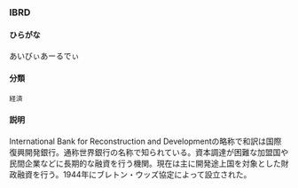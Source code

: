 <div style="display:none;">

## [あ行](securities-terms?id=あ行)
## [か行](securities-terms?id=か行)
## [さ行](securities-terms?id=さ行)
## [た行](securities-terms?id=た行)
## [な行](securities-terms?id=な行)
## [は行](securities-terms?id=は行)
## [ま行](securities-terms?id=ま行)
## [や行](securities-terms?id=や行)
## [ら行](securities-terms?id=ら行)
## [わ行](securities-terms?id=わ行)
## [英数字・記号](securities-terms?id=英数字・記号)

</div>

### IBRD

#### ひらがな

あいびぃあーるでぃ

#### 分類

`経済`

#### 説明

International Bank for Reconstruction and Developmentの略称で和訳は国際復興開発銀行。通称世界銀行の名称で知られている。資本調達が困難な加盟国や民間企業などに長期的な融資を行う機関。現在は主に開発途上国を対象とした財政融資を行う。1944年にブレトン・ウッズ協定によって設立された。


